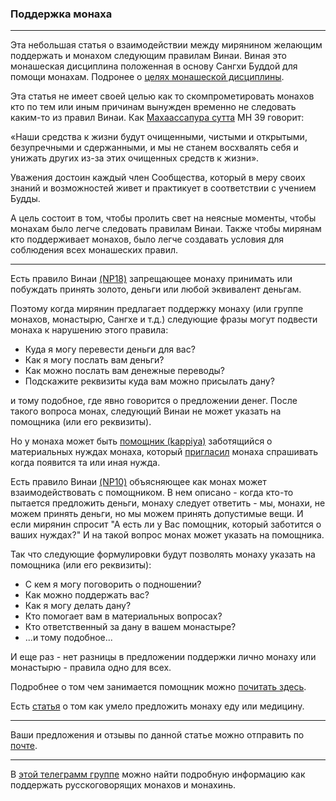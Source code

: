 ### **Поддержка монаха**

--------------

Эта небольшая статья о взаимодействии между мирянином желающим поддержать и монахом следующим правилам Винаи. Виная это монашеская дисциплина положенная в основу Сангхи Буддой для помощи монахам. Подронее о [целях монашеской дисциплины](https://devamitta.github.io/notes/BMC.html). 

Эта статья не имеет своей целью как то скомпрометировать монахов кто по тем или иным причинам вынужден временно не следовать каким-то из правил Винаи. Как [Махаассапура сутта](https://suttacentral.net/mn39/ru/sv?reference=none&highlight=false) МН 39 говорит:

«Наши средства к жизни будут очищенными, чистыми и открытыми, безупречными и сдержанными, и мы не станем восхвалять себя и унижать других из-за этих очищенных средств к жизни».

Уважения достоин каждый член Сообщества, который в меру своих знаний и возможностей живет и практикует в соответствии с учением Будды.

А цель состоит в том, чтобы пролить свет на неясные моменты, чтобы монахам было легче следовать правилам Винаи. Также чтобы мирянам кто поддерживает монахов, было легче создавать условия для соблюдения всех монашеских правил.

--------------

Есть правило Винаи [(NP18)](https://suttacentral.net/pli-tv-bu-vb-np18/en/brahmali?layout=plain&reference=none&notes=asterisk&highlight=false&script=latin) запрещающее монаху принимать или побуждать принять золото, деньги или любой эквивалент деньгам.

Поэтому когда мирянин предлагает поддержку монаху (или группе монахов, монастырю, Сангхе и т.д.) следующие фразы могут подвести монаха к нарушению этого правила:

- Куда я могу перевести деньги для вас?
- Как я могу послать вам деньги?
- Как можно послать вам денежные переводы?
- Подскажите реквизиты куда вам можно присылать дану?

и тому подобное, где явно говорится о предложении денег. После такого вопроса монах, следующий Винаи не может указать на помощника (или его реквизиты).

Но у монаха может быть [помощник (kappiya)](https://devamitta.github.io/notes/kappiya.html) заботящийся о материальных нуждах монаха, который [пригласил](https://devamitta.github.io/notes/pavarana.html) монаха спрашивать когда появится та или иная нужда.

Есть правило Винаи [(NP10)](https://suttacentral.net/pli-tv-bu-vb-np10/en/brahmali?layout=plain&reference=none&notes=asterisk&highlight=false&script=latin) объясняющее как монах может взаимодействовать с помощником.  В нем описано - когда кто-то пытается предложить деньги, монаху следует ответить -  мы, монахи, не можем принять деньги, но мы можем принять допустимые вещи. 
И если мирянин спросит "А есть ли у Вас помощник, который заботится о ваших нуждах?"
И на такой вопрос монах может указать на помощника.

Так что следующие формулировки будут позволять монаху указать на помощника (или его реквизиты):

- С кем я могу поговорить о подношении?
- Как можно поддержать вас?
- Как я могу делать дану?
- Кто помогает вам в материальных вопросах?
- Кто ответственный за дану в вашем монастыре?
- ...и тому подобное...

И еще раз - нет разницы в предложении поддержки лично монаху или монастырю - правила одно для всех.

Подробнее о том чем занимается помощник можно [почитать здесь](https://devamitta.github.io/notes/kappiya.html). 

Есть [статья](https://devamitta.github.io/notes/food.html) о том как умело предложить монаху еду или медицину. 

--------------

Ваши предложения и отзывы по данной статье можно отправить по [почте](mailto:devamitta@sasanarakkha.org).

--------------

В [этой телеграмм группе](https://t.me/danamake) можно найти подробную информацию как поддержать русскоговорящих монахов и монахинь.